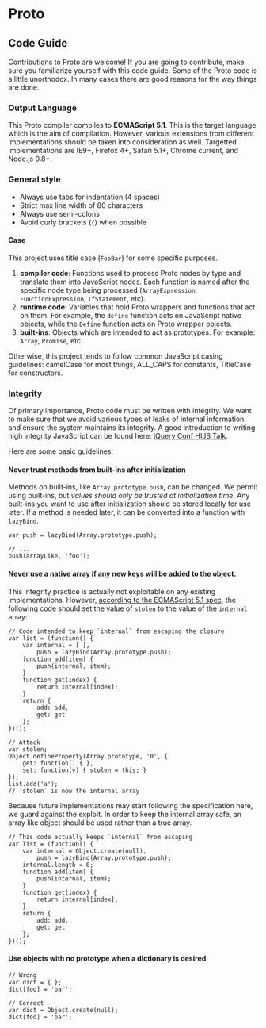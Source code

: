 # Proto

## Code Guide

Contributions to Proto are welcome!  If you are going to contribute, make sure you familiarize yourself with this code guide.  Some of the Proto code is a little unorthodox.  In many cases there are good reasons for the way things are done.

### Output Language

This Proto compiler compiles to **ECMAScript 5.1**.  This is the target language which is the aim of compilation.  However, various extensions from different implementations should be taken into consideration as well.  Targetted implementations are IE9+, Firefox 4+, Safari 5.1+, Chrome current, and Node.js 0.8+.

### General style

+ Always use tabs for indentation (4 spaces)
+ Strict max line width of 80 characters
+ Always use semi-colons
+ Avoid curly brackets (`{`) when possible

#### Case

This project uses title case (`FooBar`) for some specific purposes.

1. **compiler code**: Functions used to process Proto nodes by type and translate them into JavaScript nodes.  Each function is named after the specific node type being processed (`ArrayExpression`, `FunctionExpression`, `IfStatement`, etc).
2. **runtime code**: Variables that hold Proto wrappers and functions that act on them.  For example, the `define` function acts on JavaScript native objects, while the `Define` function acts on Proto wrapper objects.
3. **built-ins**: Objects which are intended to act as prototypes.  For example: `Array`, `Promise`, etc.

Otherwise, this project tends to follow common JavaScript casing guidelines: camelCase for most things, ALL_CAPS for constants, TitleCase for constructors.

### Integrity

Of primary importance, Proto code must be written with integrity.  We want to make sure that we avoid various types of leaks of internal information and ensure the system maintains its integrity.  A good introduction to writing high integrity JavaScript can be found here: [jQuery Conf HIJS Talk](http://www.youtube.com/watch?v=FrFUI591WhI).

Here are some basic guidelines:

#### Never trust methods from built-ins after initialization

Methods on built-ins, like `Array.prototype.push`, can be changed.  We permit using built-ins, but *values should only be trusted at initialization time*.  Any built-ins you want to use after initialization should be stored locally for use later.  If a method is needed later, it can be converted into a function with `lazyBind`.

	var push = lazyBind(Array.prototype.push);

	// ...
	push(arrayLike, 'foo');

#### Never use a native array if any new keys will be added to the object.

This integrity practice is actually not exploitable on any existing implementations.  However, [according to the ECMAScript 5.1 spec](https://mail.mozilla.org/pipermail/es-discuss/2011-October/017514.html), the following code should set the value of `stolen` to the value of the `internal` array:

	// Code intended to keep `internal` from escaping the closure
	var list = (function() {
		var internal = [ ],
			push = lazyBind(Array.prototype.push);
		function add(item) {
			push(internal, item);
		}
		function get(index) {
			return internal[index];
		}
		return {
			add: add,
			get: get
		};
	})();

	// Attack
	var stolen;
	Object.defineProperty(Array.prototype, '0', {
		get: function() { },
		set: function(v) { stolen = this; }
	});
	list.add('a');
	// `stolen` is now the internal array

Because future implementations may start following the specification here, we guard against the exploit.  In order to keep the internal array safe, an array like object should be used rather than a true array.

	// This code actually keeps `internal` from escaping
	var list = (function() {
		var internal = Object.create(null),
			push = lazyBind(Array.prototype.push);
		internal.length = 0;
		function add(item) {
			push(internal, item);
		}
		function get(index) {
			return internal[index];
		}
		return {
			add: add,
			get: get
		};
	})();

#### Use objects with no prototype when a dictionary is desired

	// Wrong
	var dict = { };
	dict[foo] = 'bar';

	// Correct
	var dict = Object.create(null);
	dict[foo] = 'bar';
